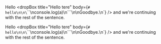 Hello <dropBox title="Hello tere" body={`# hello\n\n\`\`\`\nconsole.log(a)\n\`\`\`\n\nGoodbye.\n`} /> and we're continuing with the rest of the sentence.

Hello <dropBox title="Hello tere" body={`# hello\n\n\`\`\`\nconsole.log(a)\n\`\`\`\n\nGoodbye.\n`} /> and we're continuing with the rest of the sentence.
